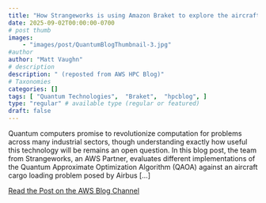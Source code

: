 ```yaml
---
title: "How Strangeworks is using Amazon Braket to explore the aircraft cargo loading problem"
date: 2025-09-02T00:00:00-0700
# post thumb
images:
    - "images/post/QuantumBlogThumbnail-3.jpg"
#author
author: "Matt Vaughn"
# description
description: " (reposted from AWS HPC Blog)"
# Taxonomies
categories: []
tags: [ "Quantum Technologies",  "Braket",  "hpcblog", ]
type: "regular" # available type (regular or featured)
draft: false
---
```


Quantum computers promise to revolutionize computation for problems across many industrial sectors, though understanding exactly how useful this technology will be remains an open question. In this blog post, the team from Strangeworks, an AWS Partner, evaluates different implementations of the Quantum Approximate Optimization Algorithm (QAOA) against an aircraft cargo loading problem posed by Airbus […]

<a href="https://aws.amazon.com/blogs/quantum-computing/how-strangeworks-is-using-amazon-braket-to-explore-the-aircraft-cargo-loading-problem/" class="btn btn-primary btn-lg active" role="button" aria-pressed="true" style="margin-top: 8px;">Read the Post on the AWS Blog Channel</a>